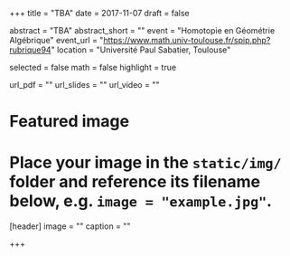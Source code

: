 +++
title = "TBA"
date = 2017-11-07
draft = false

abstract = "TBA"
abstract_short = ""
event = "Homotopie en Géométrie Algébrique"
event_url = "https://www.math.univ-toulouse.fr/spip.php?rubrique94"
location = "Université Paul Sabatier, Toulouse"

selected = false
math = false
highlight = true

url_pdf = ""
url_slides = ""
url_video = ""

# Featured image
# Place your image in the `static/img/` folder and reference its filename below, e.g. `image = "example.jpg"`.
[header]
image = ""
caption = ""

+++
